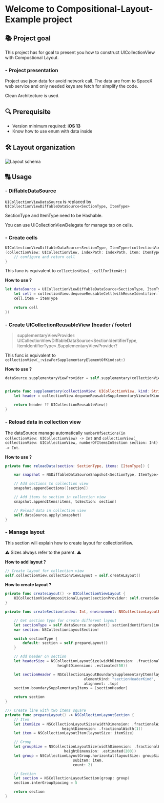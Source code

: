 # Welcome to Compositional-Layout-Example project

## 📚 Project goal
This project has for goal to present you how to construct UICollectionView with Compostional Layout.

### - Project presentation
Project use json data for avoid network call. The data are from to SpaceX web service and only needed keys are fetch for simplify the code.

Clean Architecture is used.

## 🔍 Prerequisite

 - Version minimum required: **iOS 13**
 - Know how to use enum with data inside

## 🛠 Layout organization

![Layout schema](https://www.zealousweb.com/wp-content/uploads/2020/10/Design-02.jpg)

## 🔠 Usage
### - DiffableDataSource
`UICollectionViewDataSource` is replaced by `UICollectionViewDiffableDataSource<SectionType, ItemType>`

SectionType and ItemType need to be Hashable. 

You can use UICollectionViewDelegate for manage tap on cells.

### - Create cells
```swift
UICollectionViewDiffableDataSource<SectionType, ItemType>(collectionView: collectionView)  { 
(collectionView: UICollectionView, indexPath: IndexPath, item: ItemType) -> UICollectionViewCell? in 
	// configure and return cell
}
```

This func is equivalent to `collectionView(_:cellForItemAt:)`

**How to use ?**
```swift
let dataSource = UICollectionViewDiffableDataSource<SectionType, ItemType>(collectionView: self.collectionView, cellProvider: { collectionView, indexPath, itemType in
	let cell = collectionView.dequeueReusableCell(withReuseIdentifier: "cell", for: indexPath) as? Cell
	cell.item = itemType
	
	return cell
})
```

### - Create UICollectionReusableView (header / footer)
> supplementaryViewProvider: UICollectionViewDiffableDataSource<SectionIdentifierType, ItemIdentifierType>.SupplementaryViewProvider?

This func is equivalent to `collectionView(_:viewForSupplementaryElementOfKind:at:)`

**How to use ?**
```swift
dataSource.supplementaryViewProvider = self.supplementary(collectionView:kind:indexPath:)


private func supplementary(collectionView: UICollectionView, kind: String, indexPath: IndexPath) -> UICollectionReusableView {
	let header = collectionView.dequeueReusableSupplementaryView(ofKind: kind, withReuseIdentifier: "sectionHeader", for: indexPath) as? SectionHeader
	
	return header ?? UICollectionReusableView()
}
```

### - Reload data in collection view
The dataSource manage automatically `numberOfSections(in collectionView: UICollectionView) -> Int` and `collectionView(_ collectionView: UICollectionView, numberOfItemsInSection section: Int) -> Int`.

**How to use ?**
```swift
private func reloadData(section: SectionType, items: [ItemType]) {

	var snapshot = NSDiffableDataSourceSnapshot<SectionType, ItemType>()

	// Add sections to collection view
	snapshot.appendSections([section])

	// Add items to section in collection view
	snapshot.appendItems(items, toSection: section)

	// Reload data in collection view
	self.dataSource.apply(snapshot)
}
```

### - Manage layout
This section will explain how to create layout for collectionView.

⚠️ Sizes always refer to the parent. ⚠️

**How to add layout ?**
```swift
// Create layout for collection view
self.collectionView.collectionViewLayout = self.createLayout()
```

**How to create layout ?**
```swift
private func createLayout() -> UICollectionViewLayout {
	UICollectionViewCompositionalLayout(sectionProvider: self.createSection(index: environment:))
}
```

```swift
private func createSection(index: Int, environment: NSCollectionLayoutEnvironment) -> NSCollectionLayoutSection {

	// Get section type for create different layout
	let sectionType = self.dataSource.snapshot().sectionIdentifiers[index]
	var section: NSCollectionLayoutSection!

	switch sectionType {
		default: section = self.prepareLayout()
	}

	// Add header on section
	let headerSize = NSCollectionLayoutSize(widthDimension: .fractionalWidth(1.0),
						heightDimension: .estimated(50))

	let sectionHeader = NSCollectionLayoutBoundarySupplementaryItem(layoutSize: headerSize,
									elementKind: "sectionHeaderKind",
									alignment: .top)
	section.boundarySupplementaryItems = [sectionHeader]

	return section
}
```

```swift
/// Create line with two items square
private func prepareLayout() -> NSCollectionLayoutSection {
	// Item
	let itemSize = NSCollectionLayoutSize(widthDimension: .fractionalWidth(0.5),
					      heightDimension: .fractionalWidth(1))
	let item = NSCollectionLayoutItem(layoutSize: itemSize)

	// Group
	let groupSize = NSCollectionLayoutSize(widthDimension: .fractionalWidth(1),
					       heightDimension: .estimated(200))
	let group = NSCollectionLayoutGroup.horizontal(layoutSize: groupSize,
						       subitem: item, 
						       count: 2)

	// Section
	let section = NSCollectionLayoutSection(group: group)
	section.interGroupSpacing = 5

	return section
}
```
